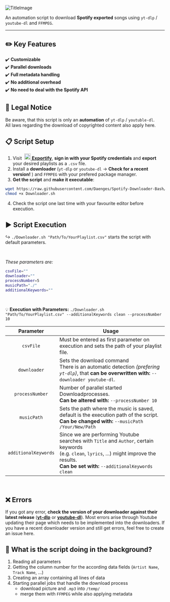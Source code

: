 ![TitleImage](https://user-images.githubusercontent.com/57369924/221327749-5c84244d-92f9-4014-97c2-7a6af55e05b1.jpg)

An automation script to download **Spotify exported** songs using `yt-dlp` / `youtube-dl` and `FFMPEG`.

---

## :pencil2: Key Features
:heavy_check_mark: **Customizable**<br>
:heavy_check_mark: **Parallel downloads**<br>
:heavy_check_mark: **Full metadata handling**<br>
:heavy_check_mark: **No additional overhead**<br>
:heavy_check_mark: **No need to deal with the Spotify API**<br>

## :page_with_curl: Legal Notice
Be aware, that this script is only an **automation** of `yt-dlp` / `youtuble-dl`.<br>All laws regarding the download of copyrighted content also apply here.

## :clipboard: Script Setup

1. Visit &nbsp;<a href="https://watsonbox.github.io/exportify/"><img style="height: 20px; width: 20px;" src="https://watsonbox.github.io/exportify/favicon.png"> <b>Exportify</b></a>, **sign in with your Spotify credentials** and **export** your desired playlists as a `.csv` file.
2. Install a **downloader** (`yt-dlp` or `youtube-dl` &rarr; **Check for a recent version!** ) and `FFMPEG` with your prefered package manager.
3. **Get the script** and **make it executable**:
```sh
wget https://raw.githubusercontent.com/Daenges/Spotify-Downloader-Bash/main/Downloader.sh &&\
chmod +x Downloader.sh
```
4. Check the script one last time with your favourite editor before execution.


## :arrow_forward: Script Execution
:arrow_right_hook: `./Downloader.sh "Path/To/YourPlaylist.csv"` starts the script with default parameters.

<br>

*These parameters are:*
```sh
csvFile=""
downloader=""
processNumber=5
musicPath="./"
additionalKeywords=""
```
<br>

:bulb: **Execution with Parameters:** `./Downloader.sh "Path/To/YourPlaylist.csv" --additionalKeywords clean --processNumber 10`

|Parameter|Usage|
|:-:|-|
|`csvFile`|Must be entered as first parameter on execution and sets the path of your playlist file.|
|`downloader`|Sets the download command<br>There is an automatic detection *(prefering `yt-dlp`)*, that **can be overwritten with:** `--downloader youtube-dl`.|
|`processNumber`|Number of parallel started Downloadprocesses.<br>**Can be altered with:** `--processNumber 10`|
|`musicPath`|Sets the path where the music is saved, default is the execution path of the script.<br>**Can be changed with:** `--musicPath /Your/New/Path`|
|`additionalKeywords`|Since we are performing Youtube searches with `Title` and `Author`, certain keywords<br>(e.g. `clean`, `lyrics`, ...) might improve the results.<br>**Can be set with:** `--additionalKeywords clean`|
<br>

## :x: Errors
If you got any error, **check the version of your downloader against their latest release** (**[yt-dlp](https://github.com/yt-dlp/yt-dlp/releases)** or **[youtube-dl](https://github.com/ytdl-org/youtube-dl/releases)**).
Most errors arise through Youtube updating their page which needs to be implemented into the downloaders.
If you have a recent downloader version and still get errors, feel free to create an issue here.


## :mag_right: What is the script doing in the background?
1. Reading all parameters
2. Getting the column number for the according data fields (`Artist Name`, `Track Name`, ...)
3. Creating an array containing all lines of data
4. Starting parallel jobs that handle the download process
    - download picture and `.mp3` into `/temp/`
    - merge them with `FFMPEG` while also applying metadata


